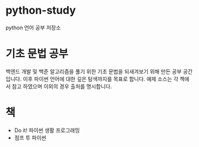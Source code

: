 # python-study
python 언어 공부 저장소

# 기초 문법 공부
백엔드 개발 및 백준 알고리즘을 풀기 위한 기초 문법을 되새겨보기 위해 만든 공부 공간입니다. 
이후 파이썬 언어에 대한 깊은 탐색까지를 목표로 합니다.
예제 소스는 각 책에서 참고 하였으며 이외의 경우 출처를 명시합니다.

# 책
- Do it! 파이썬 생활 프로그래밍
- 점프 투 파이썬
